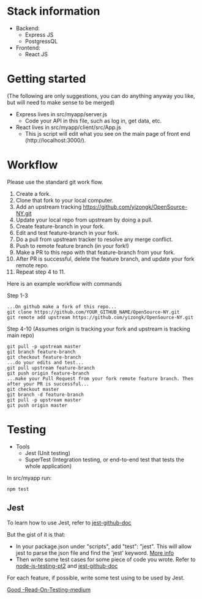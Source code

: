 # Stack information
  * Backend:
    - Express JS
    - PostgressQL
  * Frontend:
    - React JS

# Getting started 
(The following are only suggestions, you can do anything anyway you like, but will need to make sense to be merged)
  * Express lives in src/myapp/server.js 
    - Code your API in this file, such as log in, get data, etc.
  * React lives in src/myapp/client/src/App.js
    - This js script will edit what you see on the main page of front end (http://localhost:3000/).
  

# Workflow
  Please use the standard git work flow. 

  1. Create a fork.
  2. Clone that fork to your local computer.
  3. Add an upstream tracking https://github.com/yizongk/OpenSource-NY.git
  4. Update your local repo from upstream by doing a pull.
  5. Create feature-branch in your fork.
  6. Edit and test feature-branch in your fork.
  7. Do a pull from upstream tracker to resolve any merge conflict.
  8. Push to remote feature branch (in your fork!)
  9. Make a PR to this repo with that feature-branch from your fork.
  10. After PR is successful, delete the feature branch, and update your fork remote repo.
  11. Repeat step 4 to 11.

  Here is an example workflow with commands
  
  Step 1-3
  
  ```shell
  ...On github make a fork of this repo...
  git clone https://github.com/YOUR_GITHUB_NAME/OpenSource-NY.git
  git remote add upstream https://github.com/yizongk/OpenSource-NY.git
  ```

  Step 4-10 (Assumes origin is tracking your fork and upstream is tracking main repo)
  ```shell
  git pull -p upstream master
  git branch feature-branch
  git checkout feature-branch
  ...do your edits and test...
  git pull upstream feature-branch
  git push origin feature-branch
  ...make your Pull Request from your fork remote feature branch. Then after your PR is successful...
  git checkout master
  git branch -d feature-branch
  git pull -p upstream master
  git push origin master
  ```

# Testing

  * Tools
    - Jest (Unit testing)
    - SuperTest (Integration testing, or end-to-end test that tests the whole application)

  In src/myapp run:
  ```shell
  npm test
  ```
 
## Jest

  To learn how to use Jest, refer to [jest-github-doc](https://jest-bot.github.io/jest/docs/getting-started.html)

  But the gist of it is that:
  * In your package.json under "scripts", add "test": "jest". This will allow jest to parse the json file and find the 'jest' keyword. [More info](https://jestjs.io/docs/en/configuration#bail-number-boolean)
  * Then write some test cases for some piece of code you wrote. Refer to [node-js-testing-pt2](https://codeburst.io/revisiting-node-js-testing-part-2-14f50f8ddab5) and [jest-github-doc](https://jest-bot.github.io/jest/docs/getting-started.html)

  For each feature, if possible, write some test using to be used by Jest.


[Good -Read-On-Testing-medium](https://medium.com/javascript-scene/mocking-is-a-code-smell-944a70c90a6a)